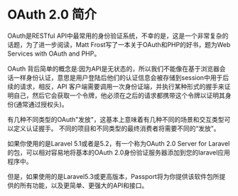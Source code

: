 # OAuth 2.0 简介

OAuth是RESTful API中最常用的身份验证系统，不幸的是，这是一个非常复杂的话题，为了进一步阅读，Matt Frost写了一本关于OAuth和PHP的好书，题为Web Services with OAuth and PHP。

OAuth 背后简单的概念是:因为API是无状态的，所以我们不能像在基于浏览器会话一样身份认证，意思是用户登陆后他们的认证信息会被存储到session中用于后续的请求，相反，API 客户端需要调用一次身份证端，并执行某种形式的握手来证明自己，然后它会获取一个令牌，他必须在之后的请求都携带这个令牌以证明其身份\(通常通过授权头\)。

有几种不同类型的OAuth"发放"，这基本上意味着有几种不同的场景和交互类型可以定义认证握手。 不同的项目和不同类型的最终消费者将需要不同的“发放”。

如果你使用的是Laravel 5.1或者是5.2，有一个称为OAuth 2.0 Server for Laravel的包，可以相对容易地将基本的OAuth 2.0身份验证服务器添加到您的laravel应用程序中。

但是，如果使用的是Laravel5.3或更高版本，Passport将为你提供该软件包所提供的所有功能，以及更简单、更强大的API和接口。

